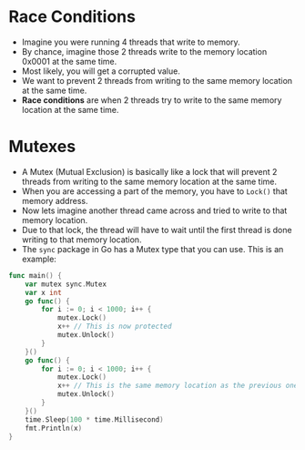 # Race Conditions
+ Imagine you were running 4 threads that write to memory.
+ By chance, imagine those 2 threads write to the memory location 0x0001 at the same time.
+ Most likely, you will get a corrupted value.
+ We want to prevent 2 threads from writing to the same memory location at the same time.
+ **Race conditions** are when 2 threads try to write to the same memory location at the same time.

# Mutexes
+ A Mutex (Mutual Exclusion) is basically like a lock that will prevent 2 threads from writing to the same memory location at the same time.
+ When you are accessing a part of the memory, you have to `Lock()` that memory address.
+ Now lets imagine another thread came across and tried to write to that memory location.
+ Due to that lock, the thread will have to wait until the first thread is done writing to that memory location.
+ The `sync` package in Go has a Mutex type that you can use. This is an example:
```go
func main() {
    var mutex sync.Mutex
    var x int
    go func() {
        for i := 0; i < 1000; i++ {
            mutex.Lock()
            x++ // This is now protected
            mutex.Unlock()
        }
    }()
    go func() {
        for i := 0; i < 1000; i++ {
            mutex.Lock()
            x++ // This is the same memory location as the previous one
            mutex.Unlock()
        }
    }()
    time.Sleep(100 * time.Millisecond)
    fmt.Println(x)
}
```
